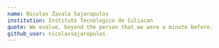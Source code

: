 ```yaml
---
name: Nicolas Zavala Sajaropulos
institution: Instituto Tecnologico de Culiacan
quote: We evolve, beyond the person that we were a minute before.
github_user: nicolassajaropulos
---
```

